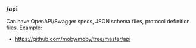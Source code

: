 ### /api 
Can have OpenAPI/Swagger specs, JSON schema files, protocol definition files.
Example:
- https://github.com/moby/moby/tree/master/api